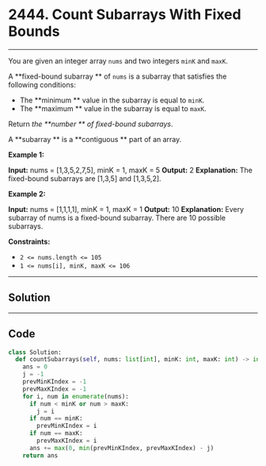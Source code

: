 # 2444. Count Subarrays With Fixed Bounds

---

You are given an integer array `nums` and two integers `minK` and `maxK`.

A **fixed-bound subarray ** of `nums` is a subarray that satisfies the following conditions:

  * The **minimum ** value in the subarray is equal to `minK`.
  * The **maximum ** value in the subarray is equal to `maxK`.



Return _the **number ** of fixed-bound subarrays_.

A **subarray ** is a **contiguous ** part of an array.

 

**Example 1:**


**Input:** nums = [1,3,5,2,7,5], minK = 1, maxK = 5
**Output:** 2
**Explanation:** The fixed-bound subarrays are [1,3,5] and [1,3,5,2].


**Example 2:**


**Input:** nums = [1,1,1,1], minK = 1, maxK = 1
**Output:** 10
**Explanation:** Every subarray of nums is a fixed-bound subarray. There are 10 possible subarrays.


 

**Constraints:**

  * `2 <= nums.length <= 105`
  * `1 <= nums[i], minK, maxK <= 106`

---

## Solution



---

## Code
```python
class Solution:
  def countSubarrays(self, nums: list[int], minK: int, maxK: int) -> int:
    ans = 0
    j = -1
    prevMinKIndex = -1
    prevMaxKIndex = -1
    for i, num in enumerate(nums):
      if num < minK or num > maxK:
        j = i
      if num == minK:
        prevMinKIndex = i
      if num == maxK:
        prevMaxKIndex = i
      ans += max(0, min(prevMinKIndex, prevMaxKIndex) - j)
    return ans
```